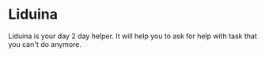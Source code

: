 # Liduina
Liduina is your day 2 day helper. It will help you to ask for help with task that you can't do anymore.
